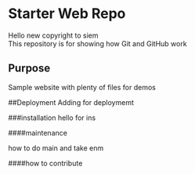 # Starter Web Repo
Hello 
new copyright to siem	
This repository is for showing how Git and GitHub work

## Purpose

Sample website with plenty of files for demos

##Deployment
Adding for deploymemt

###installation
hello for ins

####maintenance 

how to do main and take enm

####how to contribute
